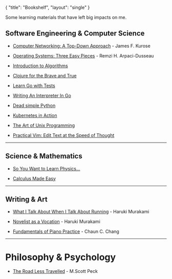 {
   "title": "Bookshelf",
   "layout": "single"
}

Some learning materials that have left big impacts on me.

## Software Engineering & Computer Science

+ [Computer Networking: A Top-Down Approach](https://www.goodreads.com/book/show/83847.Computer_Networking) - James F. Kurose
  
+ [Operating Systems: Three Easy Pieces](https://www.goodreads.com/book/show/17374825-operating-systems) - Remzi H. Arpaci-Dusseau
  
+ [Introduction to Algorithms](https://www.goodreads.com/book/show/108986.Introduction_to_Algorithms)

+ [Clojure for the Brave and True](https://www.braveclojure.com/)

+ [Learn Go with Tests](https://quii.gitbook.io/learn-go-with-tests/)
+ [Writing An Interpreter In Go](https://interpreterbook.com/)

+ [Dead simple Python](https://www.goodreads.com/book/show/52555538-dead-simple-python)

+ [Kubernetes in Action](https://www.goodreads.com/book/show/34013922-kubernetes-in-action)

+ [The Art of Unix Programming](http://www.catb.org/~esr/writings/taoup/)

+ [Practical Vim: Edit Text at the Speed of Thought](https://www.goodreads.com/book/show/13607232-practical-vim)

---

## Science & Mathematics

+ [So You Want to Learn Physics...](https://www.susanrigetti.com/physics)

+ [Calculus Made Easy](https://calculusmadeeasy.org/)

---

## Writing & Art

+ [What I Talk About When I Talk About Running](https://www.goodreads.com/book/show/2195464.What_I_Talk_About_When_I_Talk_About_Running) - Haruki Murakami

+ [Novelist as a Vocation](https://www.goodreads.com/book/show/60623107-novelist-as-a-vocation) - Haruki Murakami

+ [Fundamentals of Piano Practice](https://fundamentals-of-piano-practice.readthedocs.io/) - Chaun C. Chang

---

# Philosophy & Psychology

+ [The Road Less Travelled](https://www.goodreads.com/book/show/347852.The_Road_Less_Traveled) - M.Scott Peck
